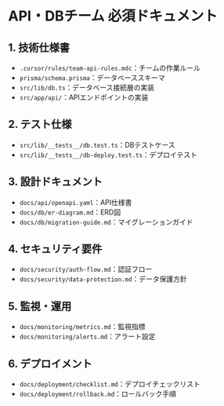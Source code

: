 # API・DBチーム 必須ドキュメント

## 1. 技術仕様書
- `.cursor/rules/team-api-rules.mdc`：チームの作業ルール
- `prisma/schema.prisma`：データベーススキーマ
- `src/lib/db.ts`：データベース接続層の実装
- `src/app/api/`：APIエンドポイントの実装

## 2. テスト仕様
- `src/lib/__tests__/db.test.ts`：DBテストケース
- `src/lib/__tests__/db-deploy.test.ts`：デプロイテスト

## 3. 設計ドキュメント
- `docs/api/openapi.yaml`：API仕様書
- `docs/db/er-diagram.md`：ERD図
- `docs/db/migration-guide.md`：マイグレーションガイド

## 4. セキュリティ要件
- `docs/security/auth-flow.md`：認証フロー
- `docs/security/data-protection.md`：データ保護方針

## 5. 監視・運用
- `docs/monitoring/metrics.md`：監視指標
- `docs/monitoring/alerts.md`：アラート設定

## 6. デプロイメント
- `docs/deployment/checklist.md`：デプロイチェックリスト
- `docs/deployment/rollback.md`：ロールバック手順 